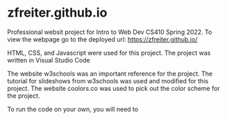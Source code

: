 # zfreiter.github.io

Professional websit project for Intro to Web Dev CS410 Spring 2022.
To view the webpage go to the deployed url: https://zfreiter.github.io/

HTML, CSS, and Javascript were used for this project. The project was written in Visual Studio Code

The website w3schools was an important reference for the project. The tutorial for slideshows from w3schools was used and modified for this project. The website coolors.co was used to pick out the color scheme for the project.

To run the code on your own, you will need to
